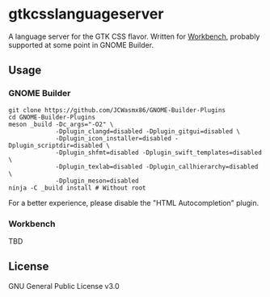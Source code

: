 # gtkcsslanguageserver

A language server for the GTK CSS flavor. Written for [Workbench](https://github.com/sonnyp/workbench), probably supported
at some point in GNOME Builder.

## Usage
### GNOME Builder
```
git clone https://github.com/JCWasmx86/GNOME-Builder-Plugins
cd GNOME-Builder-Plugins
meson _build -Dc_args="-O2" \
             -Dplugin_clangd=disabled -Dplugin_gitgui=disabled \
             -Dplugin_icon_installer=disabled -Dplugin_scriptdir=disabled \
             -Dplugin_shfmt=disabled -Dplugin_swift_templates=disabled \
             -Dplugin_texlab=disabled -Dplugin_callhierarchy=disabled \
             -Dplugin_meson=disabled
ninja -C _build install # Without root
```
For a better experience, please disable the "HTML Autocompletion" plugin.
### Workbench
TBD

## License
GNU General Public License v3.0

